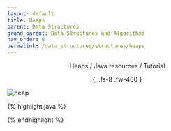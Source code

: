 ```yaml
---
layout: default
title: Heaps
parent: Data Structures
grand_parent: Data Structures and Algorithms
nav_order: 8
permalink: /data_structures/structures/heaps
---
```

<div align="center" markdown="1">
Heaps / Java resources / Tutorial

{: .fs-8 .fw-400 }
</div>

![heap](https://raw.githubusercontent.com/JavaLvivDev/prog-resources/master/resources/heap/has1.png)

{% highlight java %}

{% endhighlight %}